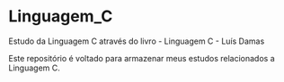 # Linguagem_C
Estudo da Linguagem C através do livro - Linguagem C - Luís Damas

Este repositório é voltado para armazenar meus estudos relacionados a Linguagem C.
